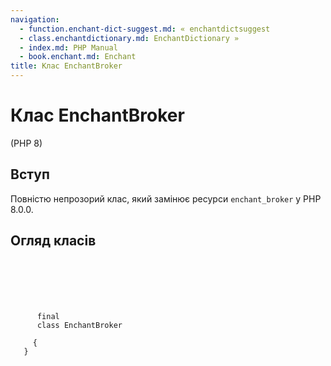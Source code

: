 ```yaml
---
navigation:
  - function.enchant-dict-suggest.md: « enchantdictsuggest
  - class.enchantdictionary.md: EnchantDictionary »
  - index.md: PHP Manual
  - book.enchant.md: Enchant
title: Клас EnchantBroker
---
```

# Клас EnchantBroker

(PHP 8)

## Вступ

Повністю непрозорий клас, який замінює ресурси `enchant_broker` у PHP 8.0.0.

## Огляд класів

```synopsis

     
    

    
     
      final
      class EnchantBroker
     
     {
   }
```
